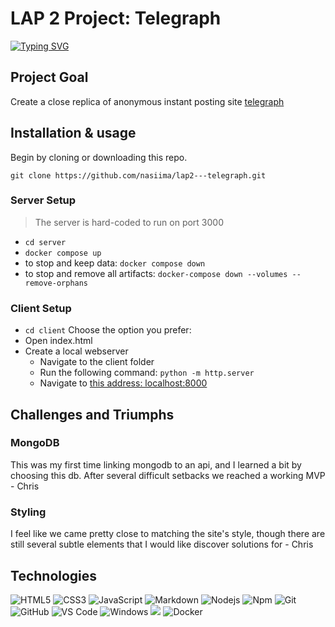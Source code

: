 # LAP 2 Project: Telegraph
[![Typing SVG](https://readme-typing-svg.herokuapp.com?lines=Welcome+to+our+Lap+2+Project)](https://git.io/typing-svg)
## Project Goal
Create a close replica of anonymous instant posting site [telegraph](https://telegra.ph/)
## Installation & usage

Begin by cloning or downloading this repo.
```
git clone https://github.com/nasiima/lap2---telegraph.git
```

### Server Setup

>The server is hard-coded to run on port 3000

- `cd server`
- `docker compose up`
- to stop and keep data: `docker compose down`
- to stop and remove all artifacts: `docker-compose down --volumes --remove-orphans`

### Client Setup
- `cd client`
Choose the option you prefer:
- Open index.html
- Create a local webserver
	- Navigate to the client folder
	- Run the following command: `python -m http.server`
	- Navigate to [this address: localhost:8000](localhost:8000)

## Challenges and Triumphs
### MongoDB
This was my first time linking mongodb to an api, and I learned a bit by choosing this db. After several difficult setbacks we reached a working MVP - Chris

### Styling
I feel like we came pretty close to matching the site's style, though there are still several subtle elements that I would like discover solutions for - Chris

## Technologies
![HTML5](https://img.shields.io/badge/-HTML5-%23E44D27?style=flat-square&logo=html5&logoColor=ffffff)
![CSS3](https://img.shields.io/badge/-CSS3-%231572B6?style=flat-square&logo=css3)
![JavaScript](https://img.shields.io/badge/-JavaScript-%23F7DF1C?style=flat-square&logo=javascript&logoColor=000000&labelColor=%23F7DF1C&color=%23FFCE5A)
![Markdown](https://img.shields.io/badge/-Markdown-000000?style=flat-square&logo=markdown)
![Nodejs](https://img.shields.io/badge/-Nodejs-339933?style=flat-square&logo=Node.js&logoColor=ffffff)
![Npm](https://img.shields.io/badge/-npm-CB3837?style=flat-square&logo=npm)
![Git](https://img.shields.io/badge/-Git-%23F05032?style=flat-square&logo=git&logoColor=%23ffffff)
![GitHub](https://img.shields.io/badge/-GitHub-181717?style=flat-square&logo=github)
![VS Code](http://img.shields.io/badge/-VS%20Code-007ACC?style=flat-square&logo=visual-studio-code&logoColor=ffffff)
![Windows](http://img.shields.io/badge/-Windows-0078D6?style=flat-square&logo=windows&logoColor=ffffff)
<img src="https://img.shields.io/badge/-MongoDB-4DB33D?style=flat&logo=mongodb&logoColor=FFFFFF">
![Docker](https://img.shields.io/badge/-Docker-%231313CF?style=flat-square&logo=docker)
